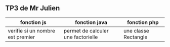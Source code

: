 ## **TP3** de Mr Julien

**fonction js** | **fonction java** | **fonction php**
--------------- | ----------------- | ----------------
verifie si un nombre est premier | permet de calculer une factorielle | une classe Rectangle